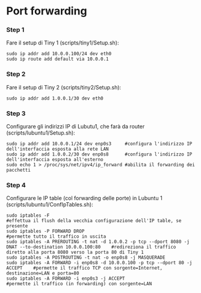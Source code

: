 # Port forwarding

### Step 1
Fare il setup di Tiny 1 (scripts/tiny1/Setup.sh):

    sudo ip addr add 10.0.0.100/24 dev eth0
    sudo ip route add default via 10.0.0.1

### Step 2
Fare il setup di Tiny 2 (scripts/tiny2/Setup.sh):

    sudo ip addr add 1.0.0.1/30 dev eth0

### Step 3
Configurare gli indirizzi IP di Lubutu1, che farà da router (scripts/lubuntu1/Setup.sh):

    sudo ip addr add 10.0.0.1/24 dev enp0s3		#configura l'indirizzo IP dell'interfaccia esposta alla rete LAN
    sudo ip addr add 1.0.0.2/30 dev enp0s8		#configura l'indirizzo IP dell'interfaccia esposta all'esterno
    sudo echo 1 > /proc/sys/net/ipv4/ip_forward	#abilita il forwarding dei pacchetti

### Step 4
Configurare le IP table (col forwarding delle porte) in Lubuntu 1 (scripts/lubuntu1/ConfIpTables.sh):

    sudo iptables -F	                                                        #effettua il flush della vecchia configurazione dell'IP table, se presente
    sudo iptables -P FORWARD DROP	                                                #permette tutto il traffico in uscita
    sudo iptables -A PREROUTING -t nat -d 1.0.0.2 -p tcp --dport 8080 -j DNAT --to-destination 10.0.0.100:80    #redireziona il traffico diretto alla porta 8080 verso la porta 80 di Tiny 1
    sudo iptables -A POSTROUTING -t nat -o enp0s8 -j MASQUERADE
    sudo iptables -A FORWARD -i enp0s8 -d 10.0.0.100 -p tcp --dport 80 -j ACCEPT    #permette il traffico TCP con sorgente=Internet, destinazione=LAN e porta=80
    sudo iptables -A FORWARD -i enp0s3 -j ACCEPT				        #permette il traffico (in forwarding) con sorgente=LAN
